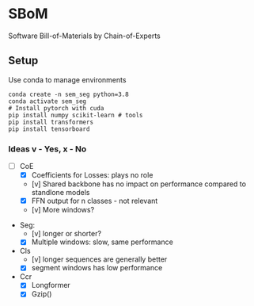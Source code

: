 # SBoM
Software Bill-of-Materials by Chain-of-Experts

## Setup

Use conda to manage environments
```shell script
conda create -n sem_seg python=3.8
conda activate sem_seg
# Install pytorch with cuda
pip install numpy scikit-learn # tools
pip install transformers
pip install tensorboard
```
<!-- pip install hnswlib # indexing -->


### Ideas v - Yes, x - No 

- [ ] CoE
    - [x] Coefficients for Losses: plays no role
    - [v] Shared backbone has no impact on performance compared to standlone models
    - [x] FFN output for n classes - not relevant
    - [v] More windows?
- Seg:
    - [v] longer or shorter?
    - [x] Multiple windows: slow, same performance
- Cls
    - [v] longer sequences are generally better
    - [x] segment windows has low performance
- Ccr
    - [x] Longformer
    - [x] Gzip()